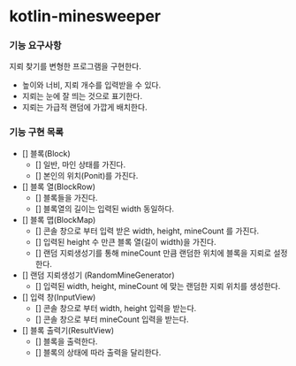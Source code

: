 # kotlin-minesweeper

### 기능 요구사항

지뢰 찾기를 변형한 프로그램을 구현한다.

- 높이와 너비, 지뢰 개수를 입력받을 수 있다.
- 지뢰는 눈에 잘 띄는 것으로 표기한다.
- 지뢰는 가급적 랜덤에 가깝게 배치한다.

### 기능 구현 목록

- [] 블록(Block)
    - [] 일반, 마인 상태를 가진다.
    - [] 본인의 위치(Ponit)를 가진다.
- [] 블록 열(BlockRow)
  - [] 블록들을 가진다.
  - [] 블록열의 길이는 입력된 width 동일하다.
- [] 블록 맵(BlockMap)
    - [] 콘솔 창으로 부터 입력 받은 width, height, mineCount 를 가진다.
    - [] 입력된 height 수 만큰 블록 열(길이 width)을 가진다.
    - [] 랜덤 지뢰생성기를 통해 mineCount 만큼 랜덤한 위치에 블록을 지뢰로 설정한다.
- [] 랜덤 지뢰생성기 (RandomMineGenerator)
  - [] 입력된 width, height, mineCount 에 맞는 랜덤한 지뢰 위치를 생성한다.
- [] 입력 창(InputView)
  - [] 콘솔 창으로 부터 width, height 입력을 받는다.
  - [] 콘솔 창으로 부터 mineCount 입력을 받는다.
- [] 블록 출력기(ResultView)
  - [] 블록을 출력한다.
  - [] 블록의 상태에 따라 출력을 달리한다.
